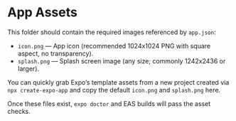 # App Assets

This folder should contain the required images referenced by `app.json`:

- `icon.png` — App icon (recommended 1024x1024 PNG with square aspect, no transparency).
- `splash.png` — Splash screen image (any size; commonly 1242x2436 or larger).

You can quickly grab Expo’s template assets from a new project created via `npx create-expo-app` and copy the default `icon.png` and `splash.png` here.

Once these files exist, `expo doctor` and EAS builds will pass the asset checks.
